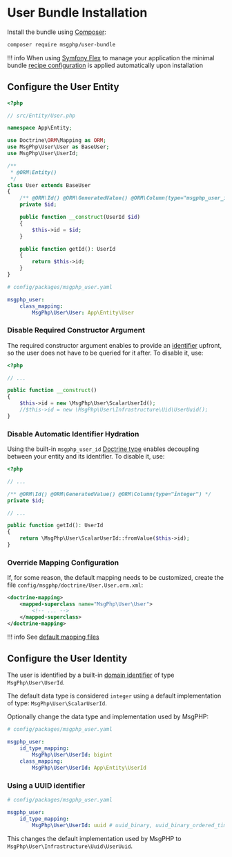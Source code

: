 # User Bundle Installation

Install the bundle using [Composer]:

```bash
composer require msgphp/user-bundle
```

!!! info
    When using [Symfony Flex] to manage your application the minimal bundle [recipe configuration] is applied
    automatically upon installation

## Configure the User Entity

```php
<?php

// src/Entity/User.php

namespace App\Entity;

use Doctrine\ORM\Mapping as ORM;
use MsgPhp\User\User as BaseUser;
use MsgPhp\User\UserId;

/**
 * @ORM\Entity()
 */
class User extends BaseUser
{
    /** @ORM\Id() @ORM\GeneratedValue() @ORM\Column(type="msgphp_user_id", length=191) */
    private $id;

    public function __construct(UserId $id)
    {
        $this->id = $id;
    }

    public function getId(): UserId
    {
        return $this->id;
    }
}
```

```yaml
# config/packages/msgphp_user.yaml

msgphp_user:
    class_mapping:
        MsgPhp\User\User: App\Entity\User
```

### Disable Required Constructor Argument

The required constructor argument enables to provide an [identifier](../../ddd/identifiers.md) upfront, so the user does
not have to be queried for it after. To disable it, use:

```php
<?php

// ...

public function __construct()
{
    $this->id = new \MsgPhp\User\ScalarUserId();
    //$this->id = new \MsgPhp\User\Infrastructure\Uid\UserUuid();
}
```

### Disable Automatic Identifier Hydration

Using the built-in `msgphp_user_id` [Doctrine type](../../infrastructure/doctrine-dbal.md#domain-identifier-type)
enables decoupling between your entity and its identifier. To disable it, use:

```php
<?php

// ...

/** @ORM\Id() @ORM\GeneratedValue() @ORM\Column(type="integer") */
private $id;

// ...

public function getId(): UserId
{
    return \MsgPhp\User\ScalarUserId::fromValue($this->id);
}
```

### Override Mapping Configuration

If, for some reason, the default mapping needs to be customized, create the file `config/msgphp/doctrine/User.User.orm.xml`:

```xml
<doctrine-mapping>
    <mapped-superclass name="MsgPhp\User\User">
        <!-- ... -->
    </mapped-superclass>
</doctrine-mapping>
```

!!! info
    See [default mapping files](https://github.com/msgphp/user/tree/master/Infrastructure/Doctrine/Resources/dist-mapping)

## Configure the User Identity

The user is identified by a built-in [domain identifier](../../ddd/identifiers.md) of type `MsgPhp\User\UserId`.

The default data type is considered `integer` using a default implementation of type: `MsgPhp\User\ScalarUserId`.

Optionally change the data type and implementation used by MsgPHP:

```yaml
# config/packages/msgphp_user.yaml

msgphp_user:
    id_type_mapping:
        MsgPhp\User\UserId: bigint
    class_mapping:
        MsgPhp\User\UserId: App\Entity\UserId
```

### Using a UUID identifier

```yaml
# config/packages/msgphp_user.yaml

msgphp_user:
    id_type_mapping:
        MsgPhp\User\UserId: uuid # uuid_binary, uuid_binary_ordered_time
```

This changes the default implementation used by MsgPHP to `MsgPhp\User\Infrastructure\Uuid\UserUuid`.

[Composer]: https://getcomposer.org
[Symfony Flex]: https://symfony.com/doc/current/setup/flex.html
[recipe configuration]: https://github.com/symfony/recipes-contrib/tree/master/msgphp/user-bundle
